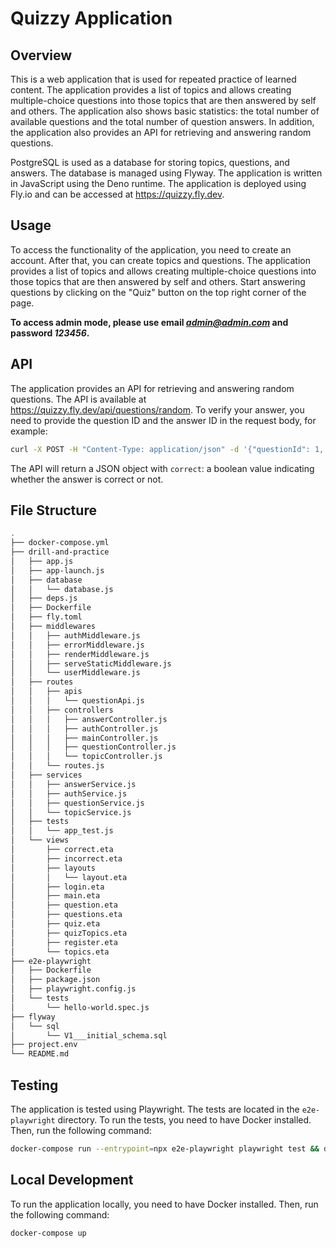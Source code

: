 # Quizzy Application

## Overview

This is a web application that is used for repeated practice of learned content. The application provides a list of topics and allows creating multiple-choice questions into those topics that are then answered by self and others. The application also shows basic statistics: the total number of available questions and the total number of question answers. In addition, the application also provides an API for retrieving and answering random questions.

PostgreSQL is used as a database for storing topics, questions, and answers. The database is managed using Flyway. The application is written in JavaScript using the Deno runtime. The application is deployed using Fly.io and can be accessed at <https://quizzy.fly.dev>.

## Usage

To access the functionality of the application, you need to create an account. After that, you can create topics and questions. The application provides a list of topics and allows creating multiple-choice questions into those topics that are then answered by self and others. Start answering questions by clicking on the "Quiz" button on the top right corner of the page.

**To access admin mode, please use email ***admin@admin.com*** and password ***123456***.**

## API

The application provides an API for retrieving and answering random questions. The API is available at <https://quizzy.fly.dev/api/questions/random>. To verify your answer, you need to provide the question ID and the answer ID in the request body, for example:

```bash
curl -X POST -H "Content-Type: application/json" -d '{"questionId": 1, "answerId": 1}' https://quizzy.fly.dev/api/questions/answer
```

The API will return a JSON object with `correct`: a boolean value indicating whether the answer is correct or not.

## File Structure

```bash
.
├── docker-compose.yml
├── drill-and-practice
│   ├── app.js
│   ├── app-launch.js
│   ├── database
│   │   └── database.js
│   ├── deps.js
│   ├── Dockerfile
│   ├── fly.toml
│   ├── middlewares
│   │   ├── authMiddleware.js
│   │   ├── errorMiddleware.js
│   │   ├── renderMiddleware.js
│   │   ├── serveStaticMiddleware.js
│   │   └── userMiddleware.js
│   ├── routes
│   │   ├── apis
│   │   │   └── questionApi.js
│   │   ├── controllers
│   │   │   ├── answerController.js
│   │   │   ├── authController.js
│   │   │   ├── mainController.js
│   │   │   ├── questionController.js
│   │   │   └── topicController.js
│   │   └── routes.js
│   ├── services
│   │   ├── answerService.js
│   │   ├── authService.js
│   │   ├── questionService.js
│   │   └── topicService.js
│   ├── tests
│   │   └── app_test.js
│   └── views
│       ├── correct.eta
│       ├── incorrect.eta
│       ├── layouts
│       │   └── layout.eta
│       ├── login.eta
│       ├── main.eta
│       ├── question.eta
│       ├── questions.eta
│       ├── quiz.eta
│       ├── quizTopics.eta
│       ├── register.eta
│       └── topics.eta
├── e2e-playwright
│   ├── Dockerfile
│   ├── package.json
│   ├── playwright.config.js
│   └── tests
│       └── hello-world.spec.js
├── flyway
│   └── sql
│       └── V1___initial_schema.sql
├── project.env
└── README.md
```

## Testing

The application is tested using Playwright. The tests are located in the `e2e-playwright` directory. To run the tests, you need to have Docker installed. Then, run the following command:

```bash
docker-compose run --entrypoint=npx e2e-playwright playwright test && docker-compose rm -sf
```

## Local Development

To run the application locally, you need to have Docker installed. Then, run the following command:

```bash
docker-compose up
```
